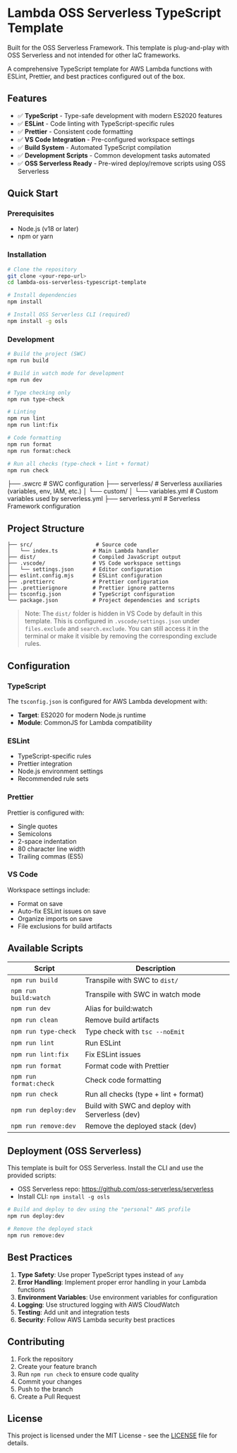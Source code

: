 # Lambda OSS Serverless TypeScript Template

Built for the OSS Serverless Framework. This template is plug-and-play with OSS Serverless and not intended for other IaC frameworks.

A comprehensive TypeScript template for AWS Lambda functions with ESLint, Prettier, and best practices configured out of the box.

## Features

- ✅ **TypeScript** - Type-safe development with modern ES2020 features
- ✅ **ESLint** - Code linting with TypeScript-specific rules
- ✅ **Prettier** - Consistent code formatting
- ✅ **VS Code Integration** - Pre-configured workspace settings
- ✅ **Build System** - Automated TypeScript compilation
- ✅ **Development Scripts** - Common development tasks automated
- ✅ **OSS Serverless Ready** - Pre-wired deploy/remove scripts using OSS Serverless

## Quick Start

### Prerequisites

- Node.js (v18 or later)
- npm or yarn

### Installation

```bash
# Clone the repository
git clone <your-repo-url>
cd lambda-oss-serverless-typescript-template

# Install dependencies
npm install

# Install OSS Serverless CLI (required)
npm install -g osls
```

### Development

```bash
# Build the project (SWC)
npm run build

# Build in watch mode for development
npm run dev

# Type checking only
npm run type-check

# Linting
npm run lint
npm run lint:fix

# Code formatting
npm run format
npm run format:check

# Run all checks (type-check + lint + format)
npm run check
```

├── .swcrc # SWC configuration
├── serverless/ # Serverless auxiliaries (variables, env, IAM, etc.)
│ └── custom/
│ └── variables.yml # Custom variables used by serverless.yml
├── serverless.yml # Serverless Framework configuration

## Project Structure

```
├── src/                    # Source code
│   └── index.ts           # Main Lambda handler
├── dist/                  # Compiled JavaScript output
├── .vscode/               # VS Code workspace settings
│   └── settings.json      # Editor configuration
├── eslint.config.mjs      # ESLint configuration
├── .prettierrc            # Prettier configuration
├── .prettierignore        # Prettier ignore patterns
├── tsconfig.json          # TypeScript configuration
└── package.json           # Project dependencies and scripts
```

> Note: The `dist/` folder is hidden in VS Code by default in this template. This is configured in `.vscode/settings.json` under `files.exclude` and `search.exclude`. You can still access it in the terminal or make it visible by removing the corresponding exclude rules.

## Configuration

### TypeScript

The `tsconfig.json` is configured for AWS Lambda development with:

- **Target**: ES2020 for modern Node.js runtime
- **Module**: CommonJS for Lambda compatibility

### ESLint

- TypeScript-specific rules
- Prettier integration
- Node.js environment settings
- Recommended rule sets

### Prettier

Prettier is configured with:

- Single quotes
- Semicolons
- 2-space indentation
- 80 character line width
- Trailing commas (ES5)

### VS Code

Workspace settings include:

- Format on save
- Auto-fix ESLint issues on save
- Organize imports on save
- File exclusions for build artifacts

## Available Scripts

| Script                 | Description                                     |
| ---------------------- | ----------------------------------------------- |
| `npm run build`        | Transpile with SWC to `dist/`                   |
| `npm run build:watch`  | Transpile with SWC in watch mode                |
| `npm run dev`          | Alias for build:watch                           |
| `npm run clean`        | Remove build artifacts                          |
| `npm run type-check`   | Type check with `tsc --noEmit`                  |
| `npm run lint`         | Run ESLint                                      |
| `npm run lint:fix`     | Fix ESLint issues                               |
| `npm run format`       | Format code with Prettier                       |
| `npm run format:check` | Check code formatting                           |
| `npm run check`        | Run all checks (type + lint + format)           |
| `npm run deploy:dev`   | Build with SWC and deploy with Serverless (dev) |
| `npm run remove:dev`   | Remove the deployed stack (dev)                 |

## Deployment (OSS Serverless)

This template is built for OSS Serverless. Install the CLI and use the provided scripts:

- OSS Serverless repo: https://github.com/oss-serverless/serverless
- Install CLI: `npm install -g osls`

```bash
# Build and deploy to dev using the "personal" AWS profile
npm run deploy:dev

# Remove the deployed stack
npm run remove:dev
```

## Best Practices

1. **Type Safety**: Use proper TypeScript types instead of `any`
2. **Error Handling**: Implement proper error handling in your Lambda functions
3. **Environment Variables**: Use environment variables for configuration
4. **Logging**: Use structured logging with AWS CloudWatch
5. **Testing**: Add unit and integration tests
6. **Security**: Follow AWS Lambda security best practices

## Contributing

1. Fork the repository
2. Create your feature branch
3. Run `npm run check` to ensure code quality
4. Commit your changes
5. Push to the branch
6. Create a Pull Request

## License

This project is licensed under the MIT License - see the [LICENSE](LICENSE) file for details.
